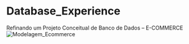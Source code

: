 # Database_Experience
Refinando um Projeto Conceitual de Banco de Dados – E-COMMERCE
![Modelagem_Ecommerce](https://user-images.githubusercontent.com/96344255/189574863-5449a7d9-1218-4314-8a7b-762f7a0f193a.png)
